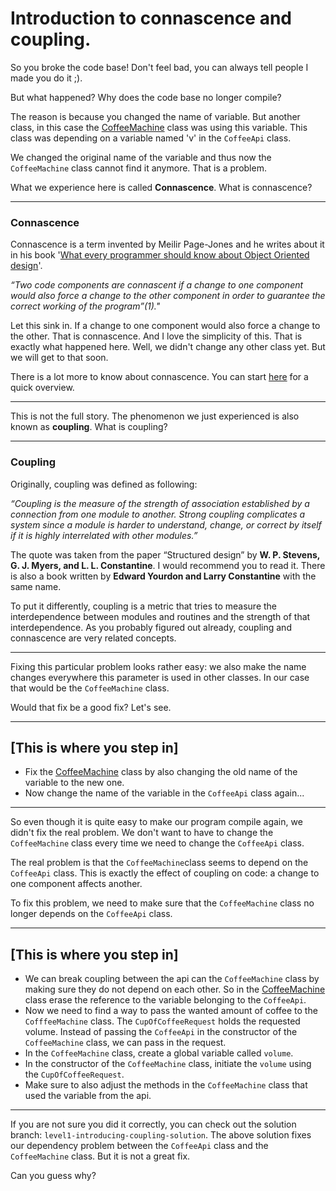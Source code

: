 # Introduction to connascence and coupling.

So you broke the code base! Don't feel bad, you can always tell people I made you do it ;). 

But what happened? Why does the code base no longer compile? 

The reason is because you changed the name of variable. But another class, in this case the 
[CoffeeMachine](src/main/java/be/aboutcoding/change/processs/CoffeeMachine.java) class was using this
variable. This class was depending on a variable named 'v' in the `CoffeeApi` class. 

We changed the original name of the variable and thus now the `CoffeeMachine` class cannot find it anymore. That is a 
problem. 

What we experience here is called **Connascence**. What is connascence? 

---
### Connascence
Connascence is a term invented by Meilir Page-Jones and he writes about it in his 
book '[What every programmer should know about Object Oriented design](https://www.amazon.com.be/-/en/Meilir-Page-Jones/dp/0932633315)'.

_“Two code components are connascent if a change to one component would also force a change to the other component in 
order to guarantee the correct working of the program”(1)."_

Let this sink in. If a change to one component would also force a change to the other. 
That is connascence. And I love the simplicity of this. That is exactly what happened here. Well, we didn't change any other class
yet. But we will get to that soon. 

There is a lot more to know about connascence. You can start [here](https://connascence.io/) for a quick overview. 

---

This is not the full story. The phenomenon we just experienced is also known as **coupling**. What is coupling? 

---
### Coupling

Originally, coupling was defined as following:

_“Coupling is the measure of the strength of association established by a connection from one module to another. Strong 
coupling complicates a system since a module is harder to understand, change, or correct by itself if it is highly 
interrelated with other modules.”_ 

The quote was taken from the paper “Structured design” by **W. P. Stevens, G. J. Myers, and L. L. Constantine**. I would 
recommend you to read it. There is also a book written by **Edward Yourdon and Larry Constantine** with the same name. 

To put it differently, coupling is a metric that tries to measure the interdependence between modules and routines 
and the strength of that interdependence. As you probably figured out already, coupling and connascence are very related
concepts. 

___


Fixing this particular problem looks rather easy: we also make the name changes everywhere this parameter is used
in other classes. In our case that would be the `CoffeeMachine` class. 

Would that fix be a good fix? Let's see. 

---
**[This is where you step in]**
---
- Fix the [CoffeeMachine](src/main/java/be/aboutcoding/change/processs/CoffeeMachine.java) class by also changing the old name of the variable to the new one. 
- Now change the name of the variable in the `CoffeeApi` class again... 
---

So even though it is quite easy to make our program compile again, we didn't fix the real problem. We don't want to have to 
change the `CoffeeMachine` class every time we need to change the `CoffeeApi` class. 

The real problem is that the `CoffeeMachine`class seems to depend on the `CoffeeApi` class. This is exactly the effect of coupling on code: 
a change to one component affects another. 

To fix this problem, we need to make sure that the `CoffeeMachine` class no longer depends on the `CoffeeApi` class. 


---
**[This is where you step in]**
---
- We can break coupling between the api can the `CoffeeMachine` class by making sure they do not depend on each other. So in the [CoffeeMachine](src/main/java/be/aboutcoding/change/processs/CoffeeMachine.java) class
erase the reference to the variable belonging to the `CoffeeApi`. 
- Now we need to find a way to pass the wanted amount of coffee to the `CofffeeMachine` class. The `CupOfCoffeeRequest` holds the
requested volume. Instead of passing the `CoffeeApi` in the constructor of the `CoffeeMachine` class, we can pass in the request.
- In the `CoffeeMachine` class, create a global variable called `volume`. 
- In the constructor of the `CoffeeMachine` class, initiate the `volume` using the `CupOfCoffeeRequest`.
- Make sure to also adjust the methods in  the `CoffeeMachine` class that used the variable from the api. 
---

If you are not sure you did it correctly, you can check out the solution branch: `level1-introducing-coupling-solution`. 
The above solution fixes our dependency problem between the `CoffeeApi` class and the `CoffeeMachine` class. But it is not a great fix. 

Can you guess why?

